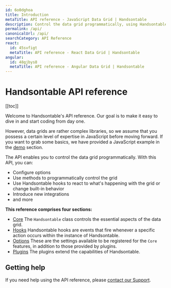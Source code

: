 ```yaml
---
id: 6o0dghoa
title: Introduction
metaTitle: API reference - JavaScript Data Grid | Handsontable
description: Control the data grid programmatically, using Handsontable's API options and methods.
permalink: /api/
canonicalUrl: /api/
searchCategory: API Reference
react:
  id: 45svfigt
  metaTitle: API reference - React Data Grid | Handsontable
angular:
  id: 48gjbys8
  metaTitle: API reference - Angular Data Grid | Handsontable
---
```


# Handsontable API reference

[[toc]]

Welcome to Handsontable's API reference. Our goal is to make it easy to dive in and start coding from day one.

However, data grids are rather complex libraries, so we assume that you possess a certain level of expertise in JavaScript before moving forward. If you want to grab some basics, we have provided a JavaScript example in the [demo](@/guides/getting-started/demo/demo.md) section.

The API enables you to control the data grid programmatically. With this API, you can:

-   Configure options
-   Use methods to programmatically control the grid
-   Use Handsontable hooks to react to what's happening with the grid or change built-in behavior
-   Introduce new integrations
-   and more

**This reference comprises four sections:**

<div class="boxes-list gray">

- [Core](@/api/core.md)
The `Handsontable` class controls the essential aspects of the data grid.
- [Hooks](@/api/hooks.md)
Handsontable hooks are events that fire whenever a specific action occurs within the instance of Handsontable.
- [Options](@/api/options.md)
These are the settings available to be registered for the `Core` features, in addition to those provided by plugins.
- [Plugins](@/api/plugins.md)
The plugins extend the capabilities of Handsontable.

</div>

## Getting help

If you need help using the API reference, please [contact our Support](https://handsontable.com/contact?category=technical_support).
